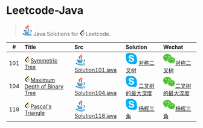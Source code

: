 # Leetcode-Java

> ![](logo/java.svg)Java Solutions for <img src="logo/leetcode.png" width="16"/>Leetcode.

| # | Title | Src | Solution | Wechat |
| :-: | :-- | :-- | :-- | :-- |
| 101 | <img src="logo/leetcode.png" width="16"/>[Symmetric Tree](https://leetcode-cn.com/problems/symmetric-tree/) | ![](logo/java.svg)[Solution101.java](src/solution101to150/Solution101.java) | ![](logo/skype.svg)[对称二叉树](https://abelsu7.top/2018/12/13/leetcode-101-symmetric-tree/) | ![](logo/wechat.svg)[对称二叉树](https://mp.weixin.qq.com/s/hbJEvR34ytWUAc2OALpdvw) |
| 104 | <img src="logo/leetcode.png" width="16"/>[Maximum Depth of Binary Tree](https://leetcode-cn.com/problems/maximum-depth-of-binary-tree/) | ![](logo/java.svg)[Solution104.java](src/solution101to150/Solution104.java) | ![](logo/skype.svg)[二叉树的最大深度](https://abelsu7.top/2018/12/12/leetcode-104-maxdepth-of-binary-tree/) | ![](logo/wechat.svg)[二叉树的最大深度](https://mp.weixin.qq.com/s/sXJ74t8UCAaKgp5hBhkYDQ) |
| 118 | <img src="logo/leetcode.png" width="16"/>[Pascal's Triangle](https://leetcode-cn.com/problems/pascals-triangle/) | ![](logo/java.svg)[Solution118.java](src/solution101to150/Solution118.java) | ![](logo/skype.svg)[杨辉三角](https://abelsu7.top/2018/12/12/leetcode-118-pascal-triangle/) | ![](logo/wechat.svg)[杨辉三角](https://mp.weixin.qq.com/s/wO3Ibq-5XXUWw4MicMaOzA) |
